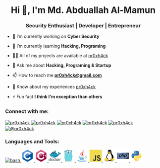 <h1 align="center">Hi 👋, I'm Md. Abduallah Al-Mamun</h1>
<h3 align="center">Security Enthusiast | Developer | Entrepreneur</h3>

- 🔭 I’m currently working on **Cyber Security**

- 🌱 I’m currently learning **Hacking, Programing**

- 👨‍💻 All of my projects are available at [pr0xh4ck](https://github.com/pr0xh4ck?tab=repositories)

- 💬 Ask me about **Hacking, Programing & Startup**

- 📫 How to reach me **pr0xh4ck@gmail.com**

- 📄 Know about my experiences [pr0xh4ck](https://pr0xh4ck.github.io)

- ⚡ Fun fact **I think I'm exception than others**

<h3 align="left">Connect with me:</h3>
<p align="left">
<a href="https://twitter.com/pr0xh4ck" target="blank"><img align="center" src="https://raw.githubusercontent.com/rahuldkjain/github-profile-readme-generator/master/src/images/icons/Social/twitter.svg" alt="pr0xh4ck" height="30" width="40" /></a>
<a href="https://linkedin.com/in/pr0xh4ck" target="blank"><img align="center" src="https://raw.githubusercontent.com/rahuldkjain/github-profile-readme-generator/master/src/images/icons/Social/linked-in-alt.svg" alt="pr0xh4ck" height="30" width="40" /></a>
<a href="https://stackoverflow.com/users/pr0xh4ck" target="blank"><img align="center" src="https://raw.githubusercontent.com/rahuldkjain/github-profile-readme-generator/master/src/images/icons/Social/stack-overflow.svg" alt="pr0xh4ck" height="30" width="40" /></a>
<a href="https://fb.com/pr0xh4ck" target="blank"><img align="center" src="https://raw.githubusercontent.com/rahuldkjain/github-profile-readme-generator/master/src/images/icons/Social/facebook.svg" alt="pr0xh4ck" height="30" width="40" /></a>
<a href="https://instagram.com/pr0xh4ck" target="blank"><img align="center" src="https://raw.githubusercontent.com/rahuldkjain/github-profile-readme-generator/master/src/images/icons/Social/instagram.svg" alt="pr0xh4ck" height="30" width="40" /></a>
<a href="https://medium.com/@pr0xh4ck" target="blank"><img align="center" src="https://raw.githubusercontent.com/rahuldkjain/github-profile-readme-generator/master/src/images/icons/Social/medium.svg" alt="@pr0xh4ck" height="30" width="40" /></a>
</p>

<h3 align="left">Languages and Tools:</h3>
<p align="left"> <a href="https://www.gnu.org/software/bash/" target="_blank"> <img src="https://www.vectorlogo.zone/logos/gnu_bash/gnu_bash-icon.svg" alt="bash" width="40" height="40"/> </a> <a href="https://www.cprogramming.com/" target="_blank"> <img src="https://raw.githubusercontent.com/devicons/devicon/master/icons/c/c-original.svg" alt="c" width="40" height="40"/> </a> <a href="https://www.w3schools.com/cpp/" target="_blank"> <img src="https://raw.githubusercontent.com/devicons/devicon/master/icons/cplusplus/cplusplus-original.svg" alt="cplusplus" width="40" height="40"/> </a> <a href="https://www.docker.com/" target="_blank"> <img src="https://raw.githubusercontent.com/devicons/devicon/master/icons/docker/docker-original-wordmark.svg" alt="docker" width="40" height="40"/> </a> <a href="https://golang.org" target="_blank"> <img src="https://raw.githubusercontent.com/devicons/devicon/master/icons/go/go-original.svg" alt="go" width="40" height="40"/> </a> <a href="https://www.java.com" target="_blank"> <img src="https://raw.githubusercontent.com/devicons/devicon/master/icons/java/java-original.svg" alt="java" width="40" height="40"/> </a> <a href="https://developer.mozilla.org/en-US/docs/Web/JavaScript" target="_blank"> <img src="https://raw.githubusercontent.com/devicons/devicon/master/icons/javascript/javascript-original.svg" alt="javascript" width="40" height="40"/> </a> <a href="https://www.linux.org/" target="_blank"> <img src="https://raw.githubusercontent.com/devicons/devicon/master/icons/linux/linux-original.svg" alt="linux" width="40" height="40"/> </a> <a href="https://www.php.net" target="_blank"> <img src="https://raw.githubusercontent.com/devicons/devicon/master/icons/php/php-original.svg" alt="php" width="40" height="40"/> </a> <a href="https://www.python.org" target="_blank"> <img src="https://raw.githubusercontent.com/devicons/devicon/master/icons/python/python-original.svg" alt="python" width="40" height="40"/> </a> </p>

